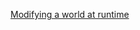 [Modifying a world at runtime](https://answers.unity.com/questions/13385/dynamic-world-in-unity.html)
